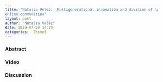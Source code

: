 ```yaml
---
title: "Natalia Veléz:  Multigenerational innovation and division of labor in
online communities"
layout: post
author: "Natalia Veléz"
date: 2020-07-29 14:20
categories:  Theme3
---
```


### Abstract

### Video

### Discussion
